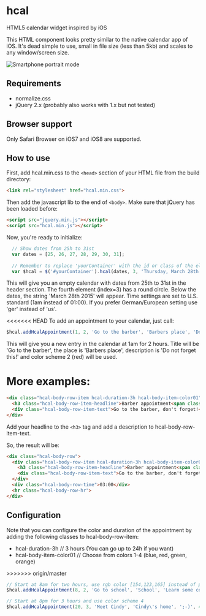 # hcal
HTML5 calendar widget inspired by iOS

This HTML component looks pretty similar to the native calendar app of iOS. It's dead simple to use, small in file size (less than 5kb) and scales to any window/screen size.

![Smartphone portrait mode](https://raw.githubusercontent.com/valnub/hcal/master/screens/screen.png)

## Requirements

- normalize.css
- jQuery 2.x (probably also works with 1.x but not tested)

## Browser support

Only Safari Browser on iOS7 and iOS8 are supported.

## How to use

First, add hcal.min.css to the `<head>` section of your HTML file from the build directory:
```html
<link rel="stylesheet" href="hcal.min.css">
```

Then add the javascript lib to the end of `<body>`. Make sure that jQuery has been loaded before:

```html
<script src="jquery.min.js"></script>
<script src="hcal.min.js"></script>
```

Now, you're ready to initialize:

```javascript
  // Show dates from 25h to 31st
  var dates = [25, 26, 27, 28, 29, 30, 31];
  
  // Remember to replace 'yourContainer' with the id or class of the element in which you want hcal to appear
  var $hcal = $('#yourContainer').hcal(dates, 3, 'Thursday, March 28th 2015', 'us');
```

This will give you an empty calendar with dates from 25th to 31st in the header section. The fourth element (index=3) has a round circle. Below the dates, the string 'March 28th 2015' will appear. Time settings are set to U.S. standard (1am instead of 01:00). If you prefer German/European setting use 'ger' instead of 'us'.

<<<<<<< HEAD
To add an appointment to your calendar, just call:

```javascript
$hcal.addHcalAppointment(1, 2, 'Go to the barber', 'Barbers place', 'Do not forget this!', 2);
```

This will give you a new entry in the calendar at 1am for 2 hours. Title will be 'Go to the barber', the place is 'Barbers place', description is 'Do not forget this!' and color scheme 2 (red) will be used.

More examples:
=======
```html
<div class="hcal-body-row-item hcal-duration-3h hcal-body-item-color01">
  <h3 class="hcal-body-row-item-headline">Barber appointment<span class="hcal-item-nr"> | Fakestreet 123</span></h3>
  <div class="hcal-body-row-item-text">Go to the barber, don't forget!</div>
</div>
```

Add your headline to the `<h3>` tag and add a description to hcal-body-row-item-text.

So, the result will be:

```html
<div class="hcal-body-row">
  <div class="hcal-body-row-item hcal-duration-3h hcal-body-item-color01">
    <h3 class="hcal-body-row-item-headline">Barber appointment<span class="hcal-item-nr"> | Fakestreet 123</span></h3>
    <div class="hcal-body-row-item-text">Go to the barber, don't forget!</div>
  </div>
  <div class="hcal-body-row-time">03:00</div>
  <hr class="hcal-body-row-hr">
</div>
```

## Configuration

Note that you can configure the color and duration of the appointment by adding the following classes to hcal-body-row-item:

- hcal-duration-3h // 3 hours (You can go up to 24h if you want)
- hcal-body-item-color01 // Choose from colors 1-4 (blue, red, green, orange)

<div class="hcal-body-row-item **hcal-duration-3h** **hcal-body-item-color01**">
>>>>>>> origin/master

```javascript
// Start at 8am for two hours, use rgb color [154,123,165] instead of predefined color sheme
$hcal.addHcalAppointment(8, 2, 'Go to school', 'School', 'Learn some cool stuff', [154,123,165]);

// Start at 8pm for 3 hours and use color scheme 4
$hcal.addHcalAppointment(20, 3, 'Meet Cindy', 'Cindy\'s home', ';-)', 4);

